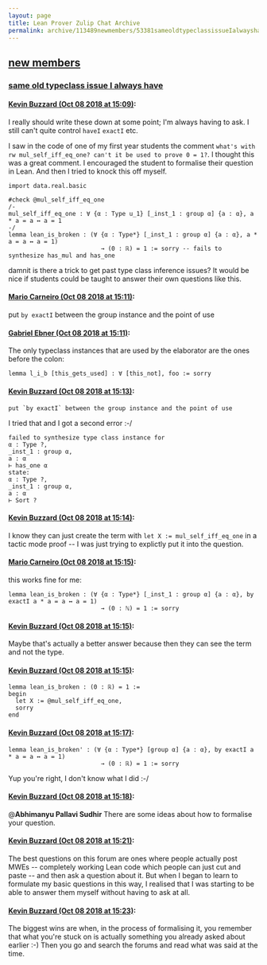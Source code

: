 ```yaml
---
layout: page
title: Lean Prover Zulip Chat Archive 
permalink: archive/113489newmembers/53381sameoldtypeclassissueIalwayshave.html
---
```


## [new members](index.html)
### [same old typeclass issue I always have](53381sameoldtypeclassissueIalwayshave.html)

#### [Kevin Buzzard (Oct 08 2018 at 15:09)](https://leanprover.zulipchat.com/#narrow/stream/113489-new%20members/topic/same%20old%20typeclass%20issue%20I%20always%20have/near/135401453):
I really should write these down at some point; I'm always having to ask. I still can't quite control `haveI` `exactI` etc.

I saw in the code of one of my first year students the comment `what's with rw mul_self_iff_eq_one? can't it be used to prove 0 = 1?`. I thought this was a great comment. I encouraged the student to formalise their question in Lean. And then I tried to knock this off myself.

```lean
import data.real.basic

#check @mul_self_iff_eq_one
/-
mul_self_iff_eq_one : ∀ {α : Type u_1} [_inst_1 : group α] {a : α}, a * a = a ↔ a = 1
-/
lemma lean_is_broken : (∀ {α : Type*} [_inst_1 : group α] {a : α}, a * a = a ↔ a = 1)
                          → (0 : ℝ) = 1 := sorry -- fails to synthesize has_mul and has_one
```

damnit is there a trick to get past type class inference issues? It would be nice if students could be taught to answer their own questions like this.

#### [Mario Carneiro (Oct 08 2018 at 15:11)](https://leanprover.zulipchat.com/#narrow/stream/113489-new%20members/topic/same%20old%20typeclass%20issue%20I%20always%20have/near/135401601):
put `by exactI` between the group instance and the point of use

#### [Gabriel Ebner (Oct 08 2018 at 15:11)](https://leanprover.zulipchat.com/#narrow/stream/113489-new%20members/topic/same%20old%20typeclass%20issue%20I%20always%20have/near/135401606):
The only typeclass instances that are used by the elaborator are the ones before the colon:
```lean
lemma l_i_b [this_gets_used] : ∀ [this_not], foo := sorry
```

#### [Kevin Buzzard (Oct 08 2018 at 15:13)](https://leanprover.zulipchat.com/#narrow/stream/113489-new%20members/topic/same%20old%20typeclass%20issue%20I%20always%20have/near/135401729):
```quote
put `by exactI` between the group instance and the point of use
```
I tried that and I got a second error :-/

```lean
failed to synthesize type class instance for
α : Type ?,
_inst_1 : group α,
a : α
⊢ has_one α
state:
α : Type ?,
_inst_1 : group α,
a : α
⊢ Sort ?
```

#### [Kevin Buzzard (Oct 08 2018 at 15:14)](https://leanprover.zulipchat.com/#narrow/stream/113489-new%20members/topic/same%20old%20typeclass%20issue%20I%20always%20have/near/135401774):
I know they can just create the term with `let X := mul_self_iff_eq_one` in a tactic mode proof -- I was just trying to explictly put it into the question.

#### [Mario Carneiro (Oct 08 2018 at 15:15)](https://leanprover.zulipchat.com/#narrow/stream/113489-new%20members/topic/same%20old%20typeclass%20issue%20I%20always%20have/near/135401896):
this works fine for me:
```
lemma lean_is_broken : (∀ {α : Type*} [_inst_1 : group α] {a : α}, by exactI a * a = a ↔ a = 1)
                          → (0 : ℕ) = 1 := sorry
```

#### [Kevin Buzzard (Oct 08 2018 at 15:15)](https://leanprover.zulipchat.com/#narrow/stream/113489-new%20members/topic/same%20old%20typeclass%20issue%20I%20always%20have/near/135401899):
Maybe that's actually a better answer because then they can see the term and not the type.

#### [Kevin Buzzard (Oct 08 2018 at 15:15)](https://leanprover.zulipchat.com/#narrow/stream/113489-new%20members/topic/same%20old%20typeclass%20issue%20I%20always%20have/near/135401903):
```lean
lemma lean_is_broken : (0 : ℝ) = 1 :=
begin
  let X := @mul_self_iff_eq_one,
  sorry
end
```

#### [Kevin Buzzard (Oct 08 2018 at 15:17)](https://leanprover.zulipchat.com/#narrow/stream/113489-new%20members/topic/same%20old%20typeclass%20issue%20I%20always%20have/near/135402028):
```lean
lemma lean_is_broken' : (∀ {α : Type*} [group α] {a : α}, by exactI a * a = a ↔ a = 1)
                          → (0 : ℝ) = 1 := sorry
```
Yup you're right, I don't know what I did :-/

#### [Kevin Buzzard (Oct 08 2018 at 15:18)](https://leanprover.zulipchat.com/#narrow/stream/113489-new%20members/topic/same%20old%20typeclass%20issue%20I%20always%20have/near/135402105):
@**Abhimanyu Pallavi Sudhir** There are some ideas about how to formalise your question.

#### [Kevin Buzzard (Oct 08 2018 at 15:21)](https://leanprover.zulipchat.com/#narrow/stream/113489-new%20members/topic/same%20old%20typeclass%20issue%20I%20always%20have/near/135402292):
The best questions on this forum are ones where people actually post MWEs -- completely working Lean code which people can just cut and paste -- and then ask a question about it. But when I began to learn to formulate my basic questions in this way, I realised that I was starting to be able to answer them myself without having to ask at all.

#### [Kevin Buzzard (Oct 08 2018 at 15:23)](https://leanprover.zulipchat.com/#narrow/stream/113489-new%20members/topic/same%20old%20typeclass%20issue%20I%20always%20have/near/135402362):
The biggest wins are when, in the process of formalising it, you remember that what you're stuck on is actually something you already asked about earlier :-) Then you go and search the forums and read what was said at the time.

